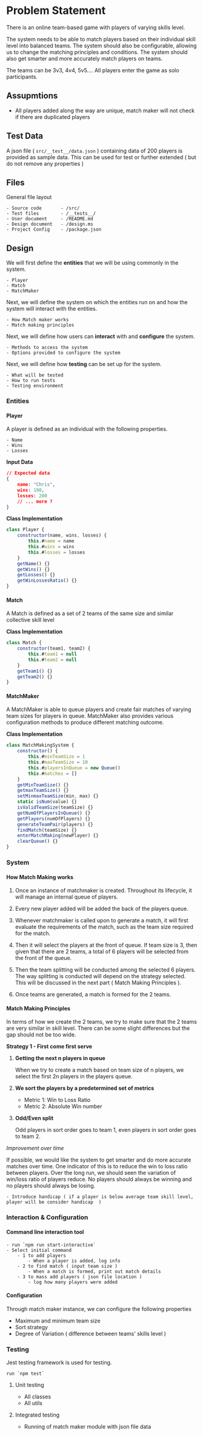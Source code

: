 # Problem Statement

There is an online team-based game with players of varying skills level.

The system needs to be able to match players based on their individual skill level into balanced teams. 
The system should also be configurable, allowing us to change the matching principles and conditions.
The system should also get smarter and more accurately match players on teams.

The teams can be 3v3, 4v4, 5v5....
All players enter the game as solo participants.


## Assupmtions

- All players added along the way are unique, match maker will not check if there are duplicated players


## Test Data

A json file ( `src/__test__/data.json` ) containing data of 200 players is provided as sample data. This can be used for test or further extended ( but do not remove any properties )


## Files

General file layout

```
- Source code       - /src/
- Test files        - /__tests__/
- User document     - /README.md
- Design document   - /design.ms
- Project Config    - /package.json
```


## Design

We will first define the **entities** that we will be using commonly in the system.

    - Player 
    - Match
    - MatchMaker

Next, we will define the system on which the entities run on and how the system will interact with the entities.

    - How Match maker works
    - Match making principles

Next, we will define how users can **interact** with and **configure** the system.

    - Methods to access the system
    - Options provided to configure the system

Next, we will define how **testing** can be set up for the system.

    - What will be tested
    - How to run tests
    - Testing environment


### Entities

#### Player

A player is defined as an individual with the following properties. 

    - Name
    - Wins
    - Losses

**Input Data**
```json
// Expected data
{
    name: "Chris",
    wins: 100,
    losses: 200
    // ... more ?
}
```

**Class Implementation**
```js
class Player {
    constructor(name, wins, losses) {
        this.#name = name
        this.#wins = wins
        this.#losses = losses
    }
    getName() {}
    getWins() {}
    getLosses() {}
    getWinLossesRatio() {}
}
```

#### Match

A Match is defined as a set of 2 teams of the same size and similar collective skill level

**Class Implementation**
```js
class Match { 
    constructor(team1, team2) { 
        this.#team1 = null
        this.#team2 = null
    }
    getTeam1() {}
    getTeam2() {}
}
```

#### MatchMaker

A MatchMaker is able to queue players and create fair matches of varying team sizes for players in queue. MatchMaker also provides various configuration methods to produce different matching outcome.

**Class Implementation**
```js
class MatchMakingSystem {
    constructor() {
        this.#minTeamSize = 1
        this.#maxTeamSize = 10
        this.#playersInQueue = new Queue()
        this.#matches = []
    }
    getMinTeamSize() {}
    getmaxTeamSize() {}
    setMinmaxTeamSize(min, max) {}
    static isNum(value) {}
    isValidTeamSize(teamSize) {}
    getNumOfPlayersInQueue() {}
    getPlayers(numOfPlayers) {}
    generateTeamPair(players) {}
    findMatch(teamSize) {}
    enterMatchMaking(newPlayer) {}
    clearQueue() {}
}
```
### System

#### How Match Making works

1. Once an instance of matchmaker is created. Throughout its lifecycle, it will manage an internal queue of players. 

2. Every new player added will be added the back of the players queue.

3. Whenever matchmaker is called upon to generate a match, it will first evaluate the requirements of the match, such as the team size required for the match. 

4. Then it will select the players at the front of queue. If team size is 3, then given that there are 2 teams, a total of 6 players will be selected from the front of the queue.

5. Then the team splitting will be conducted among the selected 6 players. The way splitting is conducted will depend on the strategy selected. This will be discussed in the next part ( Match Making Principles ). 

6. Once teams are generated, a match is formed for the 2 teams.


#### Match Making Principles

In terms of how we create the 2 teams, we try to make sure that the 2 teams are very similar in skill level. There can be some slight differences but the gap should not be too wide.

__Strategy 1 - First come first serve__

1. __Getting the next **n** players in queue__

    When we try to create a match based on team size of n players, we select the first 2n players in the players queue. 
    
2. __We sort the players by a predetermined set of metrics__
    
    - Metric 1: Win to Loss Ratio
    - Metric 2: Absolute Win number

3. __Odd/Even split__
    
    Odd players in sort order goes to team 1, even players in sort order goes to team 2.






_Improvement over time_

If possible, we would like the system to get smarter and do more accurate matches over time. One indicator of this is to reduce the win to loss ratio between players. Over the long run, we should seen the variation of win/loss ratio of players reduce. No players should always be winning and no players should always be losing.

    - Introduce handicap ( if a player is below average team skill level, player will be consider handicap  )


### Interaction & Configuration

#### Command line interaction tool
    - run `npm run start-interactive`
    - Select initial command
        - 1 to add players
            - When a player is added, log info
        - 2 to find match ( input team size )
            - When a match is formed, print out match details
        - 3 to mass add players ( json file location )
            - log how many players were added

#### Configuration

Through match maker instance, we can configure the following properties

- Maximum and minimum team size
- Sort strategy
- Degree of Variation ( difference between teams' skills level )


### Testing

Jest testing framework is used for testing.

```
run `npm test`
```
1. Unit testing
    - All classes 
    - All utils

2. Integrated testing
    - Running of match maker module with json file data







